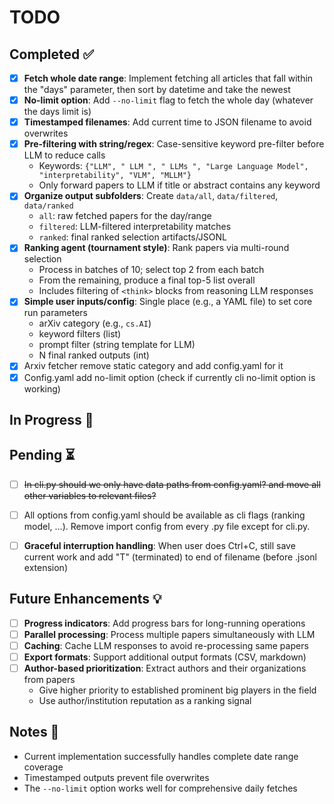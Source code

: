 # TODO

## Completed ✅

- [x] **Fetch whole date range**: Implement fetching all articles that fall within the "days" parameter, then sort by datetime and take the newest
- [x] **No-limit option**: Add `--no-limit` flag to fetch the whole day (whatever the days limit is) 
- [x] **Timestamped filenames**: Add current time to JSON filename to avoid overwrites
- [x] **Pre-filtering with string/regex**: Case-sensitive keyword pre-filter before LLM to reduce calls
  - Keywords: `{"LLM", " LLM ", " LLMs ", "Large Language Model", "interpretability", "VLM", "MLLM"}`
  - Only forward papers to LLM if title or abstract contains any keyword
- [x] **Organize output subfolders**: Create `data/all`, `data/filtered`, `data/ranked`
  - `all`: raw fetched papers for the day/range
  - `filtered`: LLM-filtered interpretability matches
  - `ranked`: final ranked selection artifacts/JSONL
- [x] **Ranking agent (tournament style)**: Rank papers via multi-round selection
  - Process in batches of 10; select top 2 from each batch
  - From the remaining, produce a final top-5 list overall
  - Includes filtering of `<think>` blocks from reasoning LLM responses
- [x] **Simple user inputs/config**: Single place (e.g., a YAML file) to set core run parameters
  - arXiv category (e.g., `cs.AI`)
  - keyword filters (list)
  - prompt filter (string template for LLM)
  - N final ranked outputs (int)
- [x] Arxiv fetcher remove static category and add config.yaml for it
- [x] Config.yaml add no-limit option (check if currently cli no-limit option is working)

## In Progress 🚧

## Pending ⏳

- [ ] ~~In cli.py should we only have data paths from config.yaml? and move all other variables to relevant files?~~
- [ ] All options from config.yaml should be available as cli flags (ranking model, ...). Remove import config from every .py file except for cli.py.

- [ ] **Graceful interruption handling**: When user does Ctrl+C, still save current work and add "T" (terminated) to end of filename (before .jsonl extension)

## Future Enhancements 💡

- [ ] **Progress indicators**: Add progress bars for long-running operations
- [ ] **Parallel processing**: Process multiple papers simultaneously with LLM
- [ ] **Caching**: Cache LLM responses to avoid re-processing same papers
- [ ] **Export formats**: Support additional output formats (CSV, markdown)
- [ ] **Author-based prioritization**: Extract authors and their organizations from papers
  - Give higher priority to established prominent big players in the field
  - Use author/institution reputation as a ranking signal

## Notes 📝

- Current implementation successfully handles complete date range coverage
- Timestamped outputs prevent file overwrites
- The `--no-limit` option works well for comprehensive daily fetches
